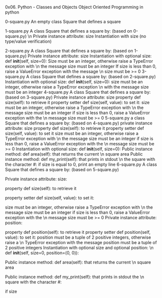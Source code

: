 0x06. Python - Classes and Objects
Object Oriented Programming in python

0-square.py
An empty class Square that defines a square

1-square.py
A class Square that defines a square by: (based on 0-square.py) \n Private instance attribute: size Instantiation with size (no type/value verification)

2-square.py
A class Square that defines a square by: (based on 1-square.py)
Private instance attribute: size
Instantiation with optional size: def __init__(self, size=0):
Size must be an integer, otherwise raise a TypeError exception with \n the message size must be an integer
If size is less than 0, raise a ValueError exception with the message \n size must be >= 0
3-square.py
A class Square that defines a square by: (based on 2-square.py)
Instantiation with optional size: def __init__(self, size=0):
size must be an integer, otherwise raise a TypeError exception \n with the message size must be an integer
4-square.py
A class Square that defines a square by: (based on 3-square.py)
Private instance attribute: size
property def size(self): to retrieve it
property setter def size(self, value): to set it:
size must be an integer, otherwise raise a TypeError exception with \n the message size must be an integer
if size is less than 0, raise a ValueError exception with the \n message size must be >= 0
5-square.py
a class Square that defines a square by: (based on 4-square.py)
private instance attribute: size
property def size(self): to retrieve it
property setter def size(self, value): to set it
size must be an integer, otherwise raise a TypeError exception with \n the message size must be an integer
if size is less than 0, raise a ValueError exception with the \n message size must be >= 0
Instantiation with optional size: def __init__(self, size=0):
Public instance method: def area(self): that returns the current \n square area
Public instance method: def my_print(self): that prints in stdout \n the square with the character #:
if size is equal to 0, print an empty line
6-square.py
A class Square that defines a square by: (based on 5-square.py)

Private instance attribute: size:

property def size(self): to retrieve it

property setter def size(self, value): to set it:

size must be an integer, otherwise raise a TypeError exception with \n the message size must be an integer
if size is less than 0, raise a ValueError exception with the \n message size must be >= 0
Private instance attribute: position:

property def position(self): to retrieve it
property setter def position(self, value): to set it:
position must be a tuple of 2 positive integers, otherwise raise a \n TypeError exception with the message position must be a tuple of 2 positive integers
Instantiation with optional size and optional position: \n def __init__(self, size=0, position=(0, 0)):

Public instance method: def area(self): that returns the current \n square area

Public instance method: def my_print(self): that prints in stdout the \n square with the character #:

if size
